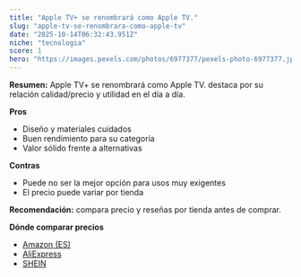 ```yaml
---
title: "Apple TV+ se renombrará como Apple TV."
slug: "apple-tv-se-renombrara-como-apple-tv"
date: "2025-10-14T06:32:43.951Z"
niche: "tecnologia"
score: 1
hero: "https://images.pexels.com/photos/6977377/pexels-photo-6977377.jpeg?auto=compress&cs=tinysrgb&fit=crop&h=627&w=1200&auto=compress&cs=tinysrgb&w=1200&h=675&fit=crop"
---
```


**Resumen:** Apple TV+ se renombrará como Apple TV. destaca por su relación calidad/precio y utilidad en el día a día.

**Pros**
- Diseño y materiales cuidados
- Buen rendimiento para su categoría
- Valor sólido frente a alternativas

**Contras**
- Puede no ser la mejor opción para usos muy exigentes
- El precio puede variar por tienda

**Recomendación:** compara precio y reseñas por tienda antes de comprar.

**Dónde comparar precios**
- [Amazon (ES)](https://www.amazon.es/s?k=Apple%20TV%2B%20se%20renombrar%C3%A1%20como%20Apple%20TV.&tag=teknovashop25-21)
- [AliExpress](https://www.aliexpress.com/wholesale?SearchText=Apple%20TV%2B%20se%20renombrar%C3%A1%20como%20Apple%20TV.)
- [SHEIN](https://www.shein.com/pdsearch/Apple%20TV%2B%20se%20renombrar%C3%A1%20como%20Apple%20TV.)